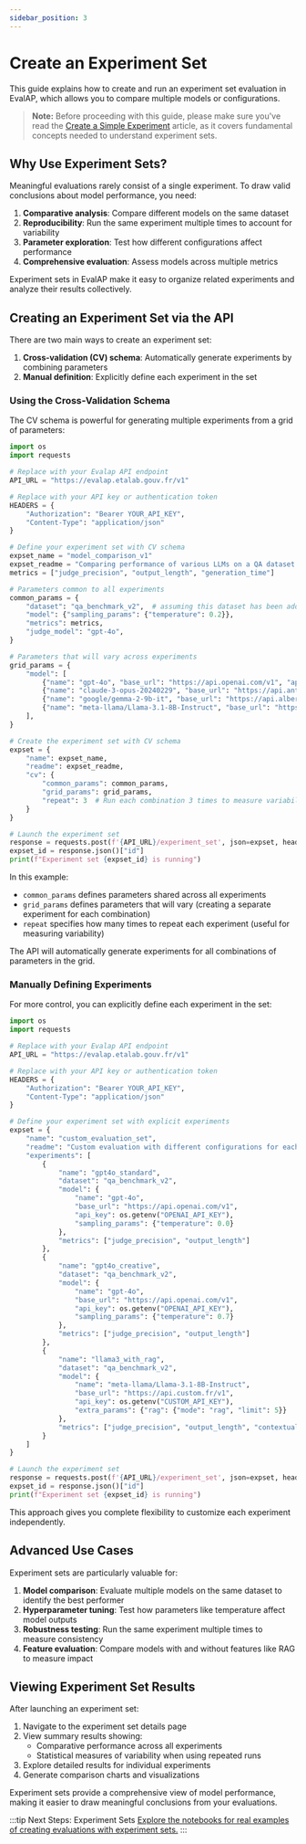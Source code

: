 ```yaml
---
sidebar_position: 3
---
```


# Create an Experiment Set

This guide explains how to create and run an experiment set evaluation  in EvalAP, which allows you to compare multiple models or configurations.

> **Note:** Before proceeding with this guide, please make sure you've read the [Create a Simple Experiment](create-a-simple-experiment) article, as it covers fundamental concepts needed to understand experiment sets.

## Why Use Experiment Sets?

Meaningful evaluations rarely consist of a single experiment. To draw valid conclusions about model performance, you need:

1. **Comparative analysis**: Compare different models on the same dataset
2. **Reproducibility**: Run the same experiment multiple times to account for variability
3. **Parameter exploration**: Test how different configurations affect performance
4. **Comprehensive evaluation**: Assess models across multiple metrics

Experiment sets in EvalAP make it easy to organize related experiments and analyze their results collectively.

## Creating an Experiment Set via the API

There are two main ways to create an experiment set:

1. **Cross-validation (CV) schema**: Automatically generate experiments by combining parameters
2. **Manual definition**: Explicitly define each experiment in the set

### Using the Cross-Validation Schema

The CV schema is powerful for generating multiple experiments from a grid of parameters:

```python
import os
import requests

# Replace with your Evalap API endpoint
API_URL = "https://evalap.etalab.gouv.fr/v1"

# Replace with your API key or authentication token
HEADERS = {
    "Authorization": "Bearer YOUR_API_KEY",
    "Content-Type": "application/json"
}

# Define your experiment set with CV schema
expset_name = "model_comparison_v1"
expset_readme = "Comparing performance of various LLMs on a QA dataset."
metrics = ["judge_precision", "output_length", "generation_time"]

# Parameters common to all experiments
common_params = {
    "dataset": "qa_benchmark_v2",  # assuming this dataset has been added before
    "model": {"sampling_params": {"temperature": 0.2}},
    "metrics": metrics,
    "judge_model": "gpt-4o",
}

# Parameters that will vary across experiments
grid_params = {
    "model": [
        {"name": "gpt-4o", "base_url": "https://api.openai.com/v1", "api_key": os.getenv("OPENAI_API_KEY")},
        {"name": "claude-3-opus-20240229", "base_url": "https://api.anthropic.com", "api_key": os.getenv("ANTHROPIC_API_KEY")},
        {"name": "google/gemma-2-9b-it", "base_url": "https://api.albert.fr/v1", "api_key": os.getenv("ALBERT_API_KEY")},
        {"name": "meta-llama/Llama-3.1-8B-Instruct", "base_url": "https://api.albert.fr/v1", "api_key": os.getenv("ALBERT_API_KEY")},
    ],
}

# Create the experiment set with CV schema
expset = {
    "name": expset_name,
    "readme": expset_readme,
    "cv": {
        "common_params": common_params, 
        "grid_params": grid_params, 
        "repeat": 3  # Run each combination 3 times to measure variability
    }
}

# Launch the experiment set
response = requests.post(f'{API_URL}/experiment_set', json=expset, headers=HEADERS)
expset_id = response.json()["id"]
print(f"Experiment set {expset_id} is running")
```

In this example:
- `common_params` defines parameters shared across all experiments
- `grid_params` defines parameters that will vary (creating a separate experiment for each combination)
- `repeat` specifies how many times to repeat each experiment (useful for measuring variability)

The API will automatically generate experiments for all combinations of parameters in the grid.

### Manually Defining Experiments

For more control, you can explicitly define each experiment in the set:

```python
import os
import requests

# Replace with your Evalap API endpoint
API_URL = "https://evalap.etalab.gouv.fr/v1"

# Replace with your API key or authentication token
HEADERS = {
    "Authorization": "Bearer YOUR_API_KEY",
    "Content-Type": "application/json"
}

# Define your experiment set with explicit experiments
expset = {
    "name": "custom_evaluation_set",
    "readme": "Custom evaluation with different configurations for each model.",
    "experiments": [
        {
            "name": "gpt4o_standard",
            "dataset": "qa_benchmark_v2",
            "model": {
                "name": "gpt-4o", 
                "base_url": "https://api.openai.com/v1", 
                "api_key": os.getenv("OPENAI_API_KEY"),
                "sampling_params": {"temperature": 0.0}
            },
            "metrics": ["judge_precision", "output_length"]
        },
        {
            "name": "gpt4o_creative",
            "dataset": "qa_benchmark_v2",
            "model": {
                "name": "gpt-4o", 
                "base_url": "https://api.openai.com/v1", 
                "api_key": os.getenv("OPENAI_API_KEY"),
                "sampling_params": {"temperature": 0.7}
            },
            "metrics": ["judge_precision", "output_length"]
        },
        {
            "name": "llama3_with_rag",
            "dataset": "qa_benchmark_v2",
            "model": {
                "name": "meta-llama/Llama-3.1-8B-Instruct",
                "base_url": "https://api.custom.fr/v1",
                "api_key": os.getenv("CUSTOM_API_KEY"),
                "extra_params": {"rag": {"mode": "rag", "limit": 5}}
            },
            "metrics": ["judge_precision", "output_length", "contextual_relevancy"]
        }
    ]
}

# Launch the experiment set
response = requests.post(f'{API_URL}/experiment_set', json=expset, headers=HEADERS)
expset_id = response.json()["id"]
print(f"Experiment set {expset_id} is running")
```

This approach gives you complete flexibility to customize each experiment independently.

## Advanced Use Cases

Experiment sets are particularly valuable for:

1. **Model comparison**: Evaluate multiple models on the same dataset to identify the best performer
2. **Hyperparameter tuning**: Test how parameters like temperature affect model outputs
3. **Robustness testing**: Run the same experiment multiple times to measure consistency
4. **Feature evaluation**: Compare models with and without features like RAG to measure impact

## Viewing Experiment Set Results

After launching an experiment set:

1. Navigate to the experiment set details page
2. View summary results showing:
   - Comparative performance across all experiments
   - Statistical measures of variability when using repeated runs
3. Explore detailed results for individual experiments
4. Generate comparison charts and visualizations

Experiment sets provide a comprehensive view of model performance, making it easier to draw meaningful conclusions from your evaluations.


:::tip Next Steps: Experiment Sets
[Explore the notebooks for real examples of creating evaluations with experiment sets.](https://github.com/etalab-ia/evalap/tree/main/notebooks)
:::
